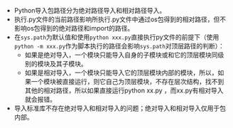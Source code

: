 * Python导入包路径分为绝对路径导入和相对路径导入。
* 执行.py文件的当前路径影响所执行.py文件中通过os包得到的相对路径，但不影响os包得到的绝对路径和import的路径。
* 在`sys.path`为默认值和使用`python xxx.py`直接执行py文件的前提下（使用`python -m xxx.py`作为脚本执行的路径会影响`sys.path`对顶层路径的判断）：
  - 如果是绝对导入，一个模块只能导入自身的子模块或和它的顶层模块同级别的模块及其子模块。
  - 如果是相对导入，一个模块只能导入它的顶层模块内部的模块，所以，如果一个模块被直接运行，则它自己为顶层模块，不存在层次结构，找不到其他的相对路径，所以如果直接运行python xx.py ，而xx.py有相对导入就会报错。
* 导入标准库不存在绝对导入和相对导入的问题；绝对导入和相对导入仅用于包内部。
